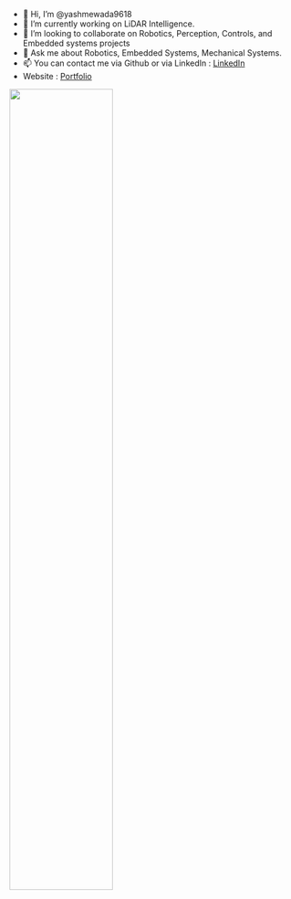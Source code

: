 - 👋 Hi, I’m @yashmewada9618
- 🔭 I’m currently working on LiDAR Intelligence.
- 👯 I’m looking to collaborate on Robotics, Perception, Controls, and Embedded systems projects
- 💬 Ask me about Robotics, Embedded Systems, Mechanical Systems.
- 📫 You can contact me via Github or via LinkedIn : [LinkedIn](https://www.linkedin.com/in/yashmewada/)
- Website : [Portfolio](https://yashmewada9618.github.io/Yash-Mewada/)


<img src="https://i.imgur.com/qI1Jfyl.gif"  width="60%"/>
<!---
yashmewada9618/yashmewada9618 is a ✨ special ✨ repository because its `README.md` (this file) appears on your GitHub profile.
You can click the Preview link to take a look at your changes.
--->
